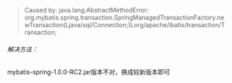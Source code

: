 
>Caused by: 
java.lang.AbstractMethodError: 
org.mybatis.spring.transaction.SpringManagedTransactionFactory.newTransaction(Ljava/sql/Connection;)Lorg/apache/ibatis/transaction/Transaction; 

###### 解决方法：
mybatis-spring-1.0.0-RC2.jar版本不对，换成较新版本即可
